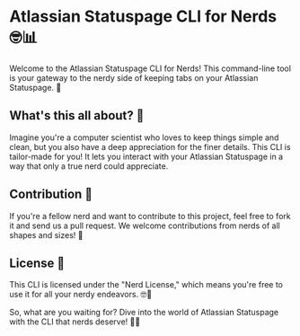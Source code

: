 # Atlassian Statuspage CLI for Nerds 🤓📊

Welcome to the Atlassian Statuspage CLI for Nerds! This command-line tool is your gateway to the nerdy side of keeping tabs on your Atlassian Statuspage. 🚀

## What's this all about? 🤔

Imagine you're a computer scientist who loves to keep things simple and clean, but you also have a deep appreciation for the finer details. This CLI is tailor-made for you! It lets you interact with your Atlassian Statuspage in a way that only a true nerd could appreciate.

## Contribution 🤝

If you're a fellow nerd and want to contribute to this project, feel free to fork it and send us a pull request. We welcome contributions from nerds of all shapes and sizes! 👾

## License 📜

This CLI is licensed under the "Nerd License," which means you're free to use it for all your nerdy endeavors. 🤓📄

So, what are you waiting for? Dive into the world of Atlassian Statuspage with the CLI that nerds deserve! 🚀🤓
